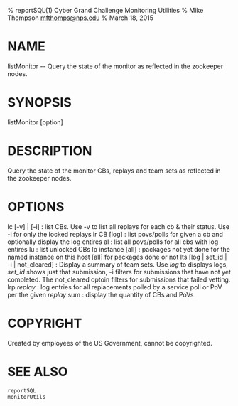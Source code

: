 % reportSQL(1) Cyber Grand Challenge Monitoring Utilities
% Mike Thompson <mfthomps@nps.edu>
% March 18, 2015
# NAME

listMonitor -- Query the state of the monitor as reflected in
the zookeeper nodes.

# SYNOPSIS

listMonitor [option]

# DESCRIPTION
Query the state of the monitor CBs, replays and team sets as reflected
in the zookeeper nodes.  

# OPTIONS
lc [-v] | [-i] 
:   list CBs. Use -v to list all replays for each cb & their status.  Use -i for only the locked replays
lr CB [log] 
:   list povs/polls for given a cb and optionally display the log entires
al 
:   list all povs/polls for all cbs with log entires
lu 
:   list unlocked CBs
lp instance [all] 
:   packages not yet done for the named instance on this host [all] for packages done or not
lts [log | set_id | -i | not_cleared] 
:   Display a summary of team sets.  Use *log* to displays logs, *set_id* shows just that submission, -i filters for submissions
that have not yet completed.  The not_cleared optoin filters for submissions that failed vetting.
lrp *replay* 
:   log entries for all replacements polled by a service poll or PoV per the given *replay*
sum 
:   display the quantity of CBs and PoVs

# COPYRIGHT
Created by employees of the US Government, cannot be copyrighted.

# SEE ALSO
    reportSQL
    monitorUtils
